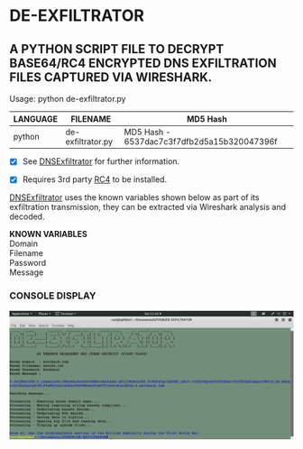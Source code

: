 # DE-EXFILTRATOR
## A PYTHON SCRIPT FILE TO DECRYPT BASE64/RC4 ENCRYPTED DNS EXFILTRATION FILES CAPTURED VIA WIRESHARK.

Usage: python de-exfiltrator.py

| LANGUAGE | FILENAME          | MD5 Hash                                    |
|------    |------             | -------                                     |
| python   | de-exfiltrator.py | MD5 Hash - 6537dac7c3f7dfb2d5a15b320047396f |

- [x] See [DNSExfiltrator](https://github.com/Arno0x/DNSExfiltrator) for further information.
- [x] Requires 3rd party [RC4](https://pypi.org/project/arc4/) to be installed.


[DNSExfiltrator](https://github.com/Arno0x/DNSExfiltrator) uses the known variables shown below as part of its exfiltration transmission, they can be extracted via Wireshark analysis and decoded.

__KNOWN VARIABLES__ </br>
Domain </br>
Filename </br>
Password </br>
Message </br>

### CONSOLE DISPLAY
![Screenshot](picture1.png)
